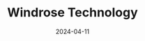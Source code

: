 ---  
layout: startup_page  
title: "Windrose Technology"  
id: "windrose.tech"  
permalink: "/windrosetechnologywindrose.tech04112024/"  
website: "https://www.windrose.tech/"  
funding_round: "Series B"  
funding_amount: "$110M"  
investors: "HSBC, HITE Hedge Asset Management, Goodman Group"  
about: "Windrose Technology develops zero-emission, intelligent long-haul electric trucks. Their trucks offer a range of 670km under full load and utilize a fast-charging platform. The company aims to revolutionize the road freight business globally."  
markets: "Logistics, Transportation, Automotive, Electric Vehicle, Manufacturing"  
hq: "Hefei, Anhui, China"  
founded_year: "2022"  
linkedin: "https://www.linkedin.com/company/windrosetrucks"  
twitter: ""  
instagram: ""  
facebook: ""  
crunchbase: "https://www.crunchbase.com/organization/windrose-technology"  
pitchbook: "https://pitchbook.com/profiles/company/503700-04"  

date_display: "11-Apr-2024"  
date: "2024-04-11"

# SEO Optimization  
meta_title: "Windrose Technology - Series B Funding ($110M)"  
meta_description: "Windrose Technology, Windrose Technology develops zero-emission, intelligent long-haul electric trucks. Their trucks offer a range of 670km under full load and utilize a f..."  
meta_keywords: "Windrose Technology, Logistics, Transportation, Automotive, Electric Vehicle, Manufacturing, Series B funding"  
canonical_url: "https://startup.projectstartups.com/windrosetechnologywindrose.tech04112024/"  
---